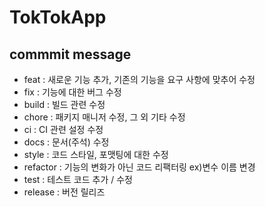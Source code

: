 # TokTokApp

## commmit message
- feat : 새로운 기능 추가, 기존의 기능을 요구 사항에 맞추어 수정
- fix : 기능에 대한 버그 수정
- build : 빌드 관련  수정
- chore : 패키지 매니저 수정, 그 외 기타 수정
- ci : CI 관련 설정 수정
- docs : 문서(주석) 수정
- style : 코드 스타일, 포맷팅에 대한 수정
- refactor : 기능의 변화가 아닌 코드 리팩터링 ex)변수 이름 변경
- test : 테스트 코드 추가 / 수정
- release : 버전 릴리즈 
